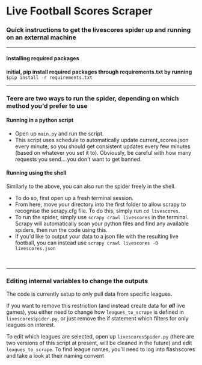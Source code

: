 # Live Football Scores Scraper

### Quick instructions to get the livescores spider up and running on an external machine

<hr>

#### Installing required packages

**initial, pip install required packages through requirements.txt by running**
`$pip install -r requirements.txt`

<hr>

### Teere are two ways to run the spider, depending on which method you'd prefer to use

#### Running in a python script
* Open up `main.py` and run the script. 
* This script uses schedule to automatically update current_scores.json every minute, so you should get consistent updates every few minutes (based on whatever you set it to). Obviously, be careful with how many requests you send... you don't want to get banned.

#### Running using the shell
Similarly to the above, you can also run the spider freely in the shell.

* To do so, first open up a fresh terminal session.
* From here, move your directory into the first folder to allow scrapy to recognise the scrapy.cfg file. To do this, simply run
`cd livescores`. 
* To run the spider, simply use `scrapy crawl livescores` in the terminal. Scrapy will automatically scan your python files and find any available spiders, then run the code using this.
* If you'd like to output your data to a json file with the resulting live football, you can instead use
`scrapy crawl livescores -O livescores.json`

<br>
<hr>

### Editing internal variables to change the outputs
The code is currently setup to only pull data from specific leagues.

If you want to remove this restriction (and instead create data for **_all_** live games), you either need to change how `leagues_to_scrape` is defined in `livescoresSpider.py`, or just remove the if statement which filters for only leagues on interest.

To edit which leagues are selected, open up `livescoresSpider.py` (there are two versions of this script at present, will be cleaned in the future) and edit `leagues_to_scrape`. To find league names, you'll need to log into flashscores and take a look at their naming convent
